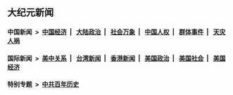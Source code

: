 ## 大纪元新闻

#### 中国新闻 &nbsp;>&nbsp; [中国经济](indexes/ncid283/README.md?10161106) &nbsp;| &nbsp; [大陆政治](indexes/ncid277/README.md?10161106) &nbsp;| &nbsp; [社会万象](indexes/ncid282/README.md?10161106) &nbsp;| &nbsp; [中国人权](indexes/ncid278/README.md?10161106) &nbsp;| &nbsp; [群体事件](indexes/ncid279/README.md?10161106) &nbsp;| &nbsp; [天灾人祸](indexes/ncid280/README.md?10161106)

#### 国际新闻 &nbsp;>&nbsp; [美中关系](indexes/nf1412576/README.md?10161106) &nbsp;| &nbsp; [台湾新闻](indexes/ncid1349361/README.md?10161106) &nbsp;| &nbsp; [香港新闻](indexes/ncid1349362/README.md?10161106) &nbsp;| &nbsp; [美国政治](indexes/ncid1078159/README.md?10161106) &nbsp;| &nbsp; [美国社会](indexes/ncid1078160/README.md?10161106) &nbsp;| &nbsp; [美国经济](indexes/ncid1078158/README.md?10161106)

#### 特别专题 &nbsp;>&nbsp; [中共百年历史](https://github.com/easy2view/epoch-special/blob/master/README.md?10161106)  

